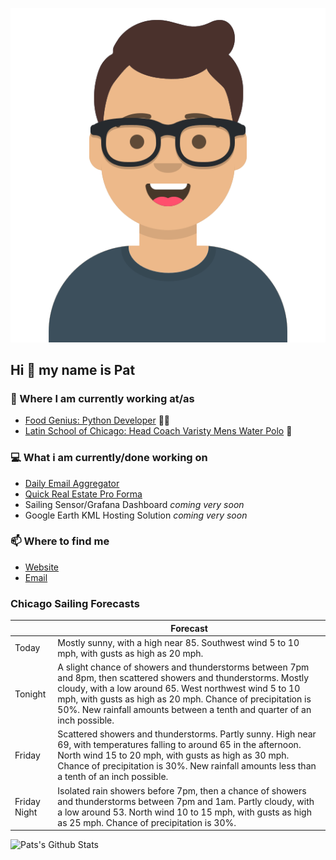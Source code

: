 [![Social banner for p-j-falconer](https://raw.githubusercontent.com/P-J-FALCONER/P-J-FALCONER/master/assets/avataaars.svg)](https://patfalconer.com/)
## Hi :wave: my name is Pat

### 💼 Where I am currently working at/as
- [Food Genius: Python Developer](https://getfoodgenius.com/) 🍔🐍
- [Latin School of Chicago: Head Coach Varisty Mens Water Polo](https://www.latinschool.org/) 🤽


### 💻 What i am currently/done working on
 - [Daily Email Aggregator](https://github.com/P-J-FALCONER/dott_daily_mail)
 - [Quick Real Estate Pro Forma](https://github.com/P-J-FALCONER/henry)
 - Sailing Sensor/Grafana Dashboard *coming very soon*
 - Google Earth KML Hosting Solution *coming very soon*

### 📫 Where to find me
 - [Website](https://patfalconer.com/)
 - [Email](mailto:patrick.j.falconer@gmail.com)


### Chicago Sailing Forecasts
|   | Forecast  |
|---|---|
| Today | Mostly sunny, with a high near 85. Southwest wind 5 to 10 mph, with gusts as high as 20 mph. |
| Tonight | A slight chance of showers and thunderstorms between 7pm and 8pm, then scattered showers and thunderstorms. Mostly cloudy, with a low around 65. West northwest wind 5 to 10 mph, with gusts as high as 20 mph. Chance of precipitation is 50%. New rainfall amounts between a tenth and quarter of an inch possible. |
| Friday | Scattered showers and thunderstorms. Partly sunny. High near 69, with temperatures falling to around 65 in the afternoon. North wind 15 to 20 mph, with gusts as high as 30 mph. Chance of precipitation is 30%. New rainfall amounts less than a tenth of an inch possible. |
| Friday Night | Isolated rain showers before 7pm, then a chance of showers and thunderstorms between 7pm and 1am. Partly cloudy, with a low around 53. North wind 10 to 15 mph, with gusts as high as 25 mph. Chance of precipitation is 30%. |

![Pats's Github Stats](https://github-readme-stats.vercel.app/api?username=p-j-falconer&show_icons=true&theme=radical)
